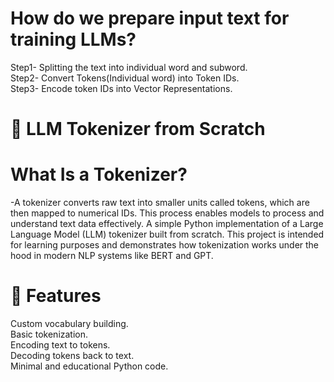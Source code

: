# How do we prepare input text for training LLMs?
Step1- Splitting the text into individual word and subword.<br>
Step2- Convert Tokens(Individual word) into Token IDs.<br>
Step3- Encode token IDs into Vector Representations.

# 📘 LLM Tokenizer from Scratch

# What Is a Tokenizer?
-A tokenizer converts raw text into smaller units called tokens, which are then mapped to numerical IDs. This process enables models to process and understand text data effectively.
A simple Python implementation of a Large Language Model (LLM) tokenizer built from scratch. This project is intended for learning purposes and demonstrates how tokenization works under the hood in modern NLP systems like BERT and GPT.

# 🚀 Features
Custom vocabulary building.<br>
Basic tokenization.<br>
Encoding text to tokens.<br>
Decoding tokens back to text.<br>
Minimal and educational Python code.
